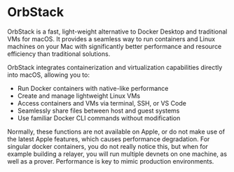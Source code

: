 # OrbStack

OrbStack is a fast, light-weight alternative to Docker Desktop and traditional VMs for macOS. It provides a seamless way to run containers and Linux machines on your Mac with significantly better performance and resource efficiency than traditional solutions.

OrbStack integrates containerization and virtualization capabilities directly into macOS, allowing you to:

- Run Docker containers with native-like performance
- Create and manage lightweight Linux VMs
- Access containers and VMs via terminal, SSH, or VS Code
- Seamlessly share files between host and guest systems
- Use familiar Docker CLI commands without modification

Normally, these functions are not available on Apple, or do not make use of the latest Apple features, which causes performance degradation. For singular docker containers, you do not really notice this, but when for example building a relayer, you will run multiple devnets on one machine, as well as a prover. Performance is key to mimic production environments.
